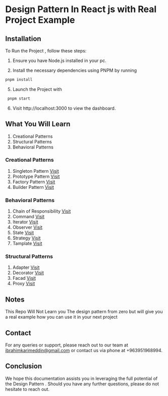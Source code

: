 # Design Pattern In React js with Real Project Example 




## Installation

To Run  the Project , follow these steps:

1. Ensure you have Node.js  installed in your pc.

2. Install the necessary dependencies using PNPM by running 
```bash
pnpm install
```

5. Launch the Project with 
```bash
 pnpm start
  ```
6. Visit http://localhost:3000 to view the dashboard.



## What You Will Learn 


1. Creational Patterns
2. Structural Patterns
3. Behavioral Patterns



### Creational Patterns

1. Singleton Pattern  [Visit](/src/Creational/Singleton/)
2. Prototype  Pattern  [Visit](/src/Creational/Prototype/)
3. Factory  Pattern  [Visit](/src/Creational/Factory%20Method//)
4. Builder  Pattern  [Visit](/src/Creational/Builder/)



### Behavioral Patterns
1. Chain of Responsibility [Visit](/src/Behavioral/Chain%20of%20Responsibility/)
2. Command  [Visit](/src/Behavioral/Command/)
3. Iterator [Visit](/src/Behavioral/Iterator/)
4. Observer  [Visit](/src/Behavioral/Observer%20Pattern/)
5. State  [Visit](/src/Behavioral/state/)
6. Strategy [Visit](/src/Behavioral/Strategy/)
7. Tamplate [Visit](/src/Behavioral/Tamplate%20Methode/)

### Structural Patterns
1. Adapter [Visit](/src/Structural/Adapter/)
2. Decorator  [Visit](/src/Structural/Decorator/)
3. Facad [Visit](/src/Structural/Facad/)
4. Proxy  [Visit](/src/Structural/Proxy/)


## Notes 

This Repo Will Not Learn you The design pattern from zero 
but will give you a real example how you can use it in your next project 
## Contact

For any queries or support, please reach out to our team at ibrahimkarimeddin@gmail.com or contact us via phone at +963951968994.

## Conclusion

We hope this documentation assists you in leveraging the full potential of the Design Pattern . Should you have any further questions, please do not hesitate to reach out.
